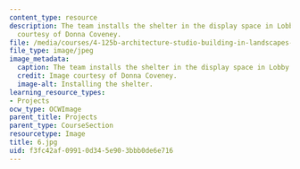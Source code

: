 ```yaml
---
content_type: resource
description: The team installs the shelter in the display space in Lobby 7. Image
  courtesy of Donna Coveney.
file: /media/courses/4-125b-architecture-studio-building-in-landscapes-fall-2005/f3fc42af09910d345e903bbb0de6e716_6.jpg
file_type: image/jpeg
image_metadata:
  caption: The team installs the shelter in the display space in Lobby 7.
  credit: Image courtesy of Donna Coveney.
  image-alt: Installing the shelter.
learning_resource_types:
- Projects
ocw_type: OCWImage
parent_title: Projects
parent_type: CourseSection
resourcetype: Image
title: 6.jpg
uid: f3fc42af-0991-0d34-5e90-3bbb0de6e716
---
```

